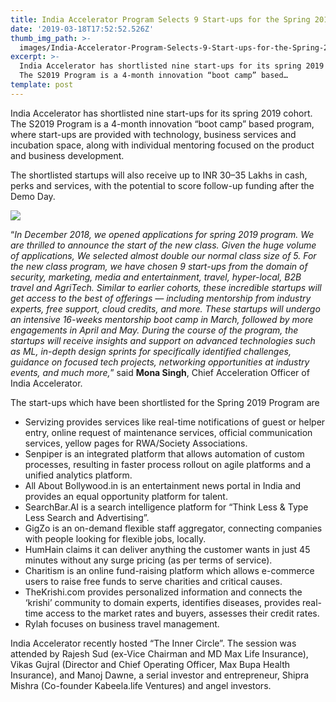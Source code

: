 ```yaml
---
title: India Accelerator Program Selects 9 Start-ups for the Spring 2019 Program
date: '2019-03-18T17:52:52.526Z'
thumb_img_path: >-
  images/India-Accelerator-Program-Selects-9-Start-ups-for-the-Spring-2019-Program/1*BkINdd74GaS_Ic9JvahE3A.png
excerpt: >-
  India Accelerator has shortlisted nine start-ups for its spring 2019 cohort.
  The S2019 Program is a 4-month innovation “boot camp” based…
template: post
---
```

India Accelerator has shortlisted nine start-ups for its spring 2019 cohort. The S2019 Program is a 4-month innovation “boot camp” based program, where start-ups are provided with technology, business services and incubation space, along with individual mentoring focused on the product and business development.

The shortlisted startups will also receive up to INR 30–35 Lakhs in cash, perks and services, with the potential to score follow-up funding after the Demo Day.

![](/images/India-Accelerator-Program-Selects-9-Start-ups-for-the-Spring-2019-Program/1*BkINdd74GaS_Ic9JvahE3A.png)

“*In December 2018, we opened applications for spring 2019 program. We are thrilled to announce the start of the new class. Given the huge volume of applications, We selected almost double our normal class size of 5. For the new class program, we have chosen 9 start-ups from the domain of security, marketing, media and entertainment, travel, hyper-local, B2B travel and AgriTech. Similar to earlier cohorts, these incredible startups will get access to the best of offerings — including mentorship from industry experts, free support, cloud credits, and more. These startups will undergo an intensive 16-weeks mentorship boot camp in March, followed by more engagements in April and May. During the course of the program, the startups will receive insights and support on advanced technologies such as ML, in-depth design sprints for specifically identified challenges, guidance on focused tech projects, networking opportunities at industry events, and much more,*” said **Mona Singh**, Chief Acceleration Officer of India Accelerator.

The start-ups which have been shortlisted for the Spring 2019 Program are

*   Servizing provides services like real-time notifications of guest or helper entry, online request of maintenance services, official communication services, yellow pages for RWA/Society Associations.
*   Senpiper is an integrated platform that allows automation of custom processes, resulting in faster process rollout on agile platforms and a unified analytics platform.
*   All About Bollywood.in is an entertainment news portal in India and provides an equal opportunity platform for talent.
*   SearchBar.AI is a search intelligence platform for “Think Less & Type Less Search and Advertising”.
*   GigZo is an on-demand flexible staff aggregator, connecting companies with people looking for flexible jobs, locally.
*   HumHain claims it can deliver anything the customer wants in just 45 minutes without any surge pricing (as per terms of service).
*   Charitism is an online fund-raising platform which allows e-commerce users to raise free funds to serve charities and critical causes.
*   TheKrishi.com provides personalized information and connects the ‘krishi’ community to domain experts, identifies diseases, provides real-time access to the market rates and buyers, assesses their credit rates.
*   Rylah focuses on business travel management.

India Accelerator recently hosted “The Inner Circle”. The session was attended by Rajesh Sud (ex-Vice Chairman and MD Max Life Insurance), Vikas Gujral (Director and Chief Operating Officer, Max Bupa Health Insurance), and Manoj Dawne, a serial investor and entrepreneur, Shipra Mishra (Co-founder Kabeela.life Ventures) and angel investors.
